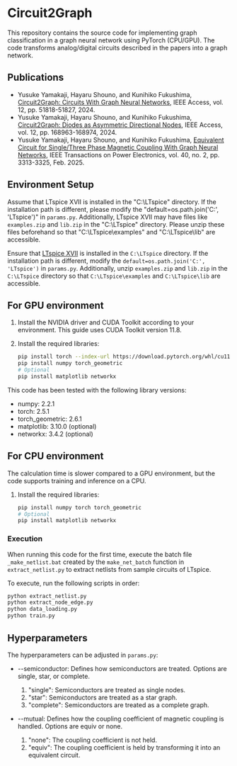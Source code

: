 # Circuit2Graph
This repository contains the source code for implementing graph classification in a graph neural network using PyTorch (CPU/GPU). The code transforms analog/digital circuits described in the papers into a graph network.

## Publications
- Yusuke Yamakaji, Hayaru Shouno, and Kunihiko Fukushima, [Circuit2Graph: Circuits With Graph Neural Networks](https://ieeexplore.ieee.org/document/10494518), IEEE Access, vol. 12, pp. 51818-51827, 2024.
- Yusuke Yamakaji, Hayaru Shouno, and Kunihiko Fukushima, [Circuit2Graph: Diodes as Asymmetric Directional Nodes](https://ieeexplore.ieee.org/document/10752500), IEEE Access, vol. 12, pp. 168963-168974, 2024.
- Yusuke Yamakaji, Hayaru Shouno, and Kunihiko Fukushima, [Equivalent Circuit for Single/Three Phase Magnetic Coupling With Graph Neural Networks](https://ieeexplore.ieee.org/document/10731705), IEEE Transactions on Power Electronics, vol. 40, no. 2, pp. 3313-3325, Feb. 2025.

## Environment Setup
Assume that LTspice XVII  is installed in the "C:\LTspice" directory. If the installation path is different, please modify the "default=os.path.join('C:', 'LTspice')" in `params.py`. Additionally, LTspice XVII may have files like `examples.zip` and `lib.zip` in the "C:\LTspice" directory. Please unzip these files beforehand so that "C:\LTspice\examples" and "C:\LTspice\lib" are accessible.

Ensure that [LTspice XVII](https://www.analog.com/jp/resources/design-tools-and-calculators/ltspice-simulator.html) is installed in the `C:\LTspice` directory. If the installation path is different, modify the `default=os.path.join('C:', 'LTspice')` in `params.py`. Additionally, unzip `examples.zip` and `lib.zip` in the `C:\LTspice` directory so that `C:\LTspice\examples` and `C:\LTspice\lib` are accessible.


## For GPU environment
1. Install the NVIDIA driver and CUDA Toolkit according to your environment. This guide uses CUDA Toolkit version 11.8.

2. Install the required libraries:
    ```sh
    pip install torch --index-url https://download.pytorch.org/whl/cu118
    pip install numpy torch_geometric
    # Optional
    pip install matplotlib networkx 
    ```

This code has been tested with the following library versions:
- numpy: 2.2.1
- torch: 2.5.1
- torch_geometric: 2.6.1
- matplotlib: 3.10.0 (optional)
- networkx: 3.4.2 (optional)

## For CPU environment
The calculation time is slower compared to a GPU environment, but the code supports training and inference on a CPU.

1. Install the required libraries:
    ```sh
    pip install numpy torch torch_geometric
    # Optional
    pip install matplotlib networkx 
    ```

### Execution
When running this code for the first time, execute the batch file `_make_netlist.bat` created by the `make_net_batch` function in `extract_netlist.py` to extract netlists from sample circuits of LTspice.

To execute, run the following scripts in order:
```sh
python extract_netlist.py
python extract_node_edge.py
python data_loading.py
python train.py
```

## Hyperparameters
The hyperparameters can be adjusted in ``params.py``:
- --semiconductor: Defines how semiconductors are treated. Options are single, star, or complete.
  1. "single": Semiconductors are treated as single nodes.
  2. "star": Semiconductors are treated as a star graph.
  3. "complete": Semiconductors are treated as a complete graph.

- --mutual: Defines how the coupling coefficient of magnetic coupling is handled. Options are equiv or none.
  1. "none": The coupling coefficient is not held.
  2. "equiv": The coupling coefficient is held by transforming it into an equivalent circuit.
